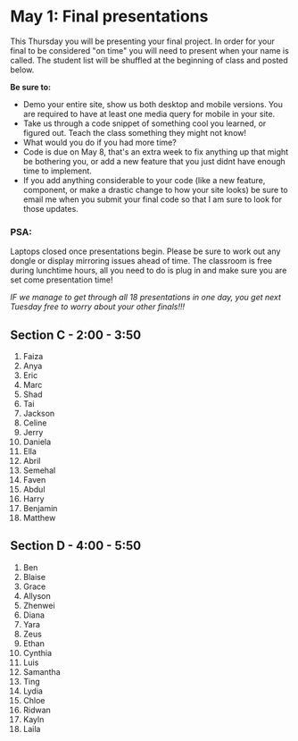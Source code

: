 # May 1: Final presentations

This Thursday you will be presenting your final project. In order for your final to be considered "on time" you will need to present when your name is called. The student list will be shuffled at the beginning of class and posted below.

**Be sure to:**

- Demo your entire site, show us both desktop and mobile versions. You are required to have at least one media query for mobile in your site.
- Take us through a code snippet of something cool you learned, or figured out. Teach the class something they might not know!
- What would you do if you had more time?
- Code is due on May 8, that's an extra week to fix anything up that might be bothering you, or add a new feature that you just didnt have enough time to implement.
- If you add anything considerable to your code (like a new feature, component, or make a drastic change to how your site looks) be sure to email me when you submit your final code so that I am sure to look for those updates.

### PSA:

Laptops closed once presentations begin. Please be sure to work out any dongle or display mirroring issues ahead of time. The classroom is free during lunchtime hours, all you need to do is plug in and make sure you are set come presentation time!

_IF we manage to get through all 18 presentations in one day, you get next Tuesday free to worry about your other finals!!!_

## Section C - 2:00 - 3:50

1. Faiza
2. Anya
3. Eric
4. Marc
5. Shad
6. Tai
7. Jackson
8. Celine
9. Jerry
10. Daniela
11. Ella
12. Abril
13. Semehal
14. Faven
15. Abdul
16. Harry
17. Benjamin
18. Matthew

## Section D - 4:00 - 5:50

1. Ben
2. Blaise
3. Grace
4. Allyson
5. Zhenwei
6. Diana
7. Yara
8. Zeus
9. Ethan
10. Cynthia
11. Luis
12. Samantha
13. Ting
14. Lydia
15. Chloe
16. Ridwan
17. Kayln
18. Laila
